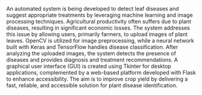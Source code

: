 An automated system is being developed to detect leaf diseases and suggest appropriate treatments by leveraging machine learning and image processing techniques. Agricultural productivity often suffers due to plant diseases, resulting in significant economic losses. The system addresses this issue by allowing users, primarily farmers, to upload images of plant leaves. OpenCV is utilized for image preprocessing, while a neural network built with Keras and TensorFlow handles disease classification. After analyzing the uploaded images, the system detects the presence of diseases and provides diagnosis and treatment recommendations. A graphical user interface (GUI) is created using Tkinter for desktop applications, complemented by a web-based platform developed with Flask to enhance accessibility. The aim is to improve crop yield by delivering a fast, reliable, and accessible solution for plant disease identification.
